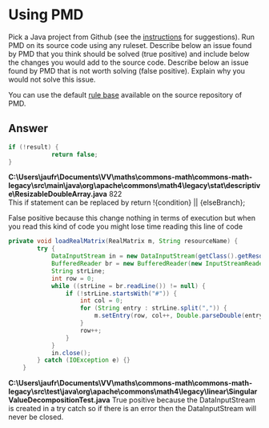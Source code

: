 # Using PMD

Pick a Java project from Github (see the [instructions](../sujet.md) for suggestions). Run PMD on its source code using any ruleset. Describe below an issue found by PMD that you think should be solved (true positive) and include below the changes you would add to the source code. Describe below an issue found by PMD that is not worth solving (false positive). Explain why you would not solve this issue.

You can use the default [rule base](https://github.com/pmd/pmd/blob/master/pmd-java/src/main/resources/rulesets/java/quickstart.xml) available on the source repository of PMD.

## Answer

```java
if (!result) {
            return false;
}
```

__C:\Users\jaufr\Documents\VV\maths\commons-math\commons-math-legacy\src\main\java\org\apache\commons\math4\legacy\stat\descriptive\ResizableDoubleArray.java__    822  
This if statement can be replaced by return !{condition} || {elseBranch};

False positive because this change nothing in terms of execution but when you read this kind of code you might lose time reading this line of code


```java
private void loadRealMatrix(RealMatrix m, String resourceName) {
        try {
            DataInputStream in = new DataInputStream(getClass().getResourceAsStream(resourceName));
            BufferedReader br = new BufferedReader(new InputStreamReader(in));
            String strLine;
            int row = 0;
            while ((strLine = br.readLine()) != null) {
                if (!strLine.startsWith("#")) {
                    int col = 0;
                    for (String entry : strLine.split(",")) {
                        m.setEntry(row, col++, Double.parseDouble(entry));
                    }
                    row++;
                }
            }
            in.close();
        } catch (IOException e) {}
    }
```

__C:\Users\jaufr\Documents\VV\maths\commons-math\commons-math-legacy\src\test\java\org\apache\commons\math4\legacy\linear\SingularValueDecompositionTest.java__
True positive because the DataInputStream is created in a try catch so if there is an error then the DataInputStream will never be closed.